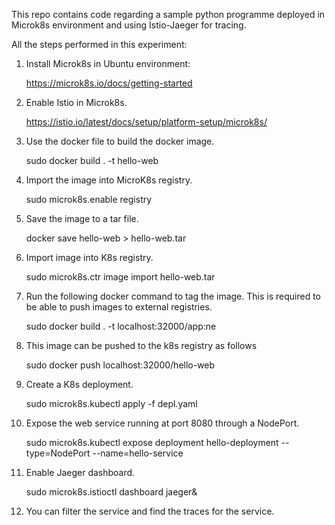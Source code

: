 This repo contains code regarding a sample python programme deployed in Microk8s environment and using Istio-Jaeger for tracing.

All the steps performed in this experiment:

1. Install Microk8s in Ubuntu environment:
    
    https://microk8s.io/docs/getting-started
	
2. Enable Istio in Microk8s.
    
    https://istio.io/latest/docs/setup/platform-setup/microk8s/

3. Use the docker file to build the docker image.

    sudo docker build . -t hello-web

4. Import the image into MicroK8s registry.

    sudo microk8s.enable registry

5. Save the image to a tar file.

    docker save hello-web > hello-web.tar

6. Import image into K8s registry.

    sudo microk8s.ctr image import hello-web.tar
 

7.  Run the following docker command to tag the image. This is required to be able to push images to external registries.

    sudo docker build . -t localhost:32000/app:ne

8. This image can be pushed to the k8s registry as follows

    sudo docker push localhost:32000/hello-web

9. Create a K8s deployment.

    sudo microk8s.kubectl apply -f depl.yaml

10. Expose the web service running at port 8080 through a NodePort.

    sudo microk8s.kubectl expose deployment hello-deployment --type=NodePort --name=hello-service

11. Enable Jaeger dashboard.

    sudo microk8s.istioctl dashboard jaeger&

12. You can filter the service and find the traces for the service.
